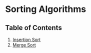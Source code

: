 # Sorting Algorithms

## Table of Contents

1. [Insertion Sort](https://github.com/jcqnly/data-structures-and-algorithms/tree/master/Sorting_Algorithms/InsertionSort)
2. [Merge Sort](https://github.com/jcqnly/data-structures-and-algorithms/tree/master/Sorting_Algorithms/MergeSort) 
